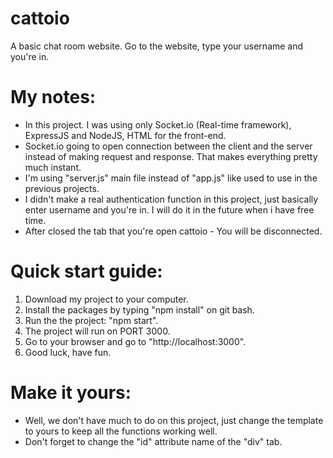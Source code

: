 # cattoio
A basic chat room website. Go to the website, type your username and you're in.

# My notes:
- In this project. I was using only Socket.io (Real-time framework), ExpressJS and NodeJS, HTML for the front-end.
- Socket.io going to open connection between the client and the server instead of making request and response. That makes everything pretty much instant.
- I'm using "server.js" main file instead of "app.js" like used to use in the previous projects.
- I didn't make a real authentication function in this project, just basically enter username and you're in. I will do it in the future when i have free time.
- After closed the tab that you're open cattoio - You will be disconnected.

# Quick start guide:
1. Download my project to your computer.
2. Install the packages by typing "npm install" on git bash.
3. Run the the project: "npm start".
4. The project will run on PORT 3000.
5. Go to your browser and go to "http://localhost:3000".
6. Good luck, have fun.

# Make it yours:
- Well, we don't have much to do on this project, just change the template to yours to keep all the functions working well.
- Don't forget to change the "id" attribute name of the "div" tab.
